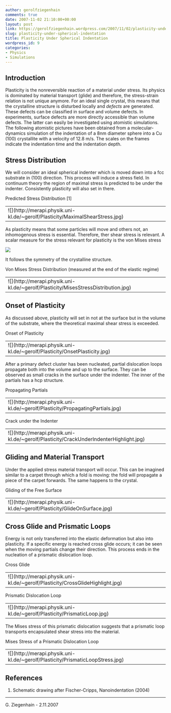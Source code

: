```yaml
---
author: gerolfziegenhain
comments: true
date: 2007-11-02 21:10:00+00:00
layout: post
link: https://gerolfziegenhain.wordpress.com/2007/11/02/plasticity-under-spherical-indentation/
slug: plasticity-under-spherical-indentation
title: Plasticity Under Spherical Indentation
wordpress_id: 9
categories:
- Physics
- Simulations
---
```


## Introduction




Plasticity is the nonreversible reaction of a material under stress. Its physics is dominated by material transport (glide) and therefore, the stress-strain relation is not unique anymore. For an ideal single crystal, this means that the crystalline structure is disturbed locally and _defects_ are generated. These defects can be classified in surface and volume defects. In experiments, surface defects are more directly accessible than volume defects. The latter can easily be investigated using atomistic simulations.
The following atomistic pictures have been obtained from a molecular-dynamics simulation of the indentation of a 8nm diameter sphere into a Cu (100) crystallite with a velocity of 12.8 m/s. The scales on the frames indicate the indentation time and the indentation depth.




## Stress Distribution




We will consider an ideal spherical indenter which is moved down into a fcc substrate in (100) direction. This process will induce a stress field. In continuum theory the region of maximal stress is predicted to be under the indenter. Consistently plasticity will also set in there.





<table >Predicted Stress Distribution [1]
<tbody >
<tr >

<td >![](http://merapi.physik.uni-kl.de/~gerolf/Plasticity/MaximalShearStress.jpg)
</td>
</tr>
</tbody>
</table>





As plasticity means that some particles will move and others not, an inhomogenous stress is essential. Therefore, ther shear stress is relevant. A scalar measure for the stress relevant for plasticity is the von Mises stress




![](http://merapi.physik.uni-kl.de/~gerolf/Plasticity/EqMises.jpg)







It follows the symmetry of the crystalline structure.





<table >Von Mises Stress Distribution (measured at the end of the elastic regime)
<tbody >
<tr >

<td >![](http://merapi.physik.uni-kl.de/~gerolf/Plasticity/MisesStressDistribution.jpg)
</td>
</tr>
</tbody>
</table>








## Onset of Plasticity


As discussed above, plasticity will set in not at the surface but in the volume of the substrate, where the theoretical maximal shear stress is exceeded.



<table >Onset of Plasticity
<tbody >
<tr >

<td >![](http://merapi.physik.uni-kl.de/~gerolf/Plasticity/OnsetPlasticity.jpg)
</td>
</tr>
</tbody>
</table>








After a primary defect cluster has been nucleated, partial dislocation loops propagate both into the volume and up to the surface. They can be observed as small cracks in the surface under the indenter. The inner of the partials has a hcp structure.





<table >Propagating Partials
<tbody >
<tr >

<td >![](http://merapi.physik.uni-kl.de/~gerolf/Plasticity/PropagatingPartials.jpg)
</td>
</tr>
</tbody>
</table>






<table >Crack under the Indenter
<tbody >
<tr >

<td >![](http://merapi.physik.uni-kl.de/~gerolf/Plasticity/CrackUnderIndenterHighlight.jpg)
</td>
</tr>
</tbody>
</table>








## Gliding and Material Transport




Under the applied stress material transport will occur. This can be imagined similar to a carpet through which a fold is moving: the fold will propagate a piece of the carpet forwards. The same happens to the crystal.





<table >Gliding of the Free Surface
<tbody >
<tr >

<td >![](http://merapi.physik.uni-kl.de/~gerolf/Plasticity/GlideOnSurface.jpg)
</td>
</tr>
</tbody>
</table>








## Cross Glide and Prismatic Loops




Energy is not only transferred into the elastic deformation but also into plasticity. If a specific energy is reached cross glide occurs; it can be seen when the moving partials change their direction. This process ends in the nucleation of a prismatic dislocation loop.





<table >Cross Glide
<tbody >
<tr >

<td >![](http://merapi.physik.uni-kl.de/~gerolf/Plasticity/CrossGlideHighlight.jpg)
</td>
</tr>
</tbody>
</table>






<table >Prismatic Dislocation Loop
<tbody >
<tr >

<td >![](http://merapi.physik.uni-kl.de/~gerolf/Plasticity/PrismaticLoop.jpg)
</td>
</tr>
</tbody>
</table>








The Mises stress of this prismatic dislocation suggests that a prismatic loop transports encapsulated shear stress into the material.





<table >Mises Stress of a Prismatic Dislocation Loop
<tbody >
<tr >

<td >![](http://merapi.physik.uni-kl.de/~gerolf/Plasticity/PrismaticLoopStress.jpg)
</td>
</tr>
</tbody>
</table>








## References





	
  1. Schematic drawing after Fischer-Cripps, Nanoindentation (2004)





* * *



G. Ziegenhain - 2.11.2007

